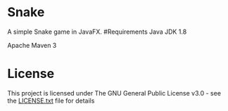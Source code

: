 # Snake
A simple Snake game in JavaFX.
#Requirements
Java JDK 1.8

Apache Maven 3
# License
This project is licensed under The GNU General Public License v3.0 - see the [LICENSE.txt](/LICENSE.txt) file for details
